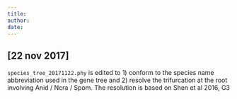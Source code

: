 ```yaml
---
title: 
author: 
date: 
---
```


## [22 nov 2017]

`species_tree_20171122.phy` is edited to 1) conform to the species name abbreviation used in the gene tree and 2) resolve the trifurcation at the root involving Anid / Ncra / Spom. The resolution is based on Shen et al 2016, G3
